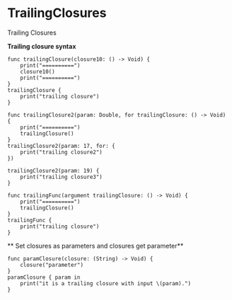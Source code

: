 # TrailingClosures
Trailing Closures


**Trailing closure syntax**
```
func trailingClosure(closure10: () -> Void) {
    print("==========")
    closure10()
    print("==========")
}
trailingClosure {
    print("trailing closure")
}

func trailingClosure2(param: Double, for trailingClosure: () -> Void) {
    print("==========")
    trailingClosure()
}
trailingClosure2(param: 17, for: {
    print("trailing closure2")
})

trailingClosure2(param: 19) {
    print("trailing closure3")
}

func trailingFunc(argument trailingClosure: () -> Void) {
    print("==========")
    trailingClosure()
}
trailingFunc {
    print("trailing closure")
}
```


** Set closures as parameters and closures get parameter**
```
func paramClosure(closure: (String) -> Void) {
    closure("parameter")
}
paramClosure { param in
    print("it is a trailing closure with input \(param).")
}
```

